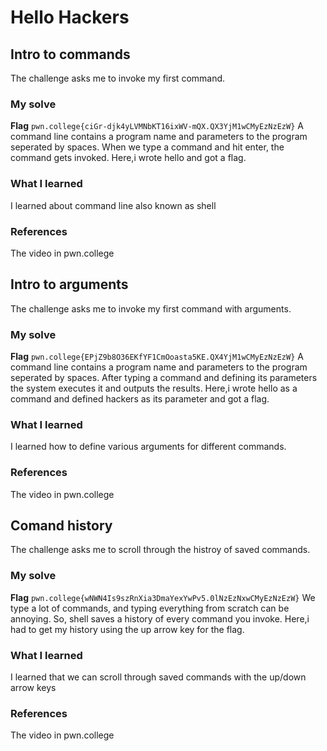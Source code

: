# Hello Hackers
## Intro to commands
The challenge asks me to invoke my first command.
### My solve
**Flag** `pwn.college{ciGr-djk4yLVMNbKT16ixWV-mQX.QX3YjM1wCMyEzNzEzW}`
A command line contains a program name and parameters to the program seperated by spaces.
When we type a command and hit enter, the command gets invoked.
Here,i wrote hello and got a flag.
### What I learned
I learned about command line also known as shell
### References
The video in pwn.college
## Intro to arguments
The challenge asks me to invoke my first command with arguments.
### My solve
**Flag** `pwn.college{EPjZ9b8O36EKfYF1CmOoasta5KE.QX4YjM1wCMyEzNzEzW}`
A command line contains a program name and parameters to the program seperated by spaces.
After typing a command and defining its parameters the system executes it and outputs the results.
Here,i wrote hello as a command and defined hackers as its parameter and got a flag.
### What I learned
I learned how to define various arguments for different commands.
### References
The video in pwn.college
## Comand history
The challenge asks me to scroll through the histroy of saved commands.
### My solve
**Flag** `pwn.college{wNWN4Is9szRnXia3DmaYexYwPv5.0lNzEzNxwCMyEzNzEzW}`
We type a lot of commands, and typing everything from scratch can be annoying.
So, shell saves a history of every command you invoke.
Here,i had to get my history using the up arrow key for the flag.
### What I learned
I learned that we can scroll through saved commands with the up/down arrow keys
### References
The video in pwn.college
